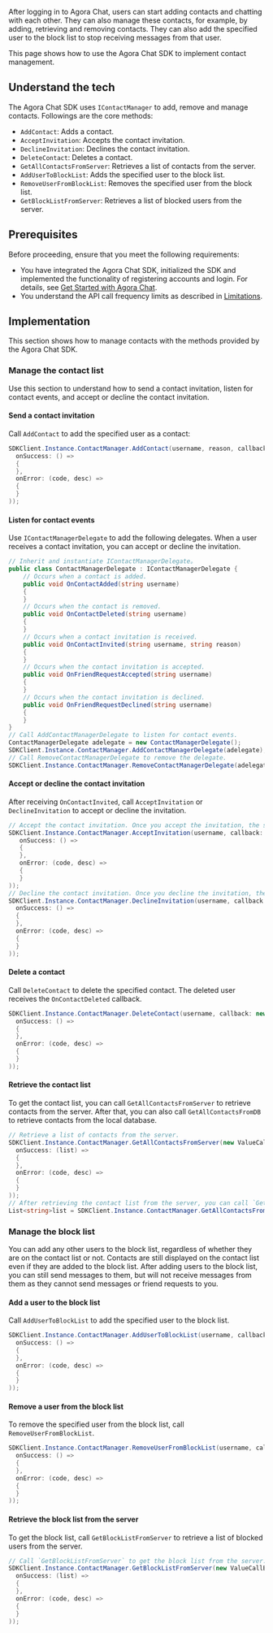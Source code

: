 After logging in to Agora Chat, users can start adding contacts and chatting with each other. They can also manage these contacts, for example, by adding, retrieving and removing contacts. They can also add the specified user to the block list to stop receiving messages from that user.

This page shows how to use the Agora Chat SDK to implement contact management.

## Understand the tech

The Agora Chat SDK uses `IContactManager` to add, remove and manage contacts. Followings are the core methods:

- `AddContact`: Adds a contact.
- `AcceptInvitation`: Accepts the contact invitation.
- `DeclineInvitation`: Declines the contact invitation.
- `DeleteContact`: Deletes a contact.
- `GetAllContactsFromServer`: Retrieves a list of contacts from the server.
- `AddUserToBlockList`: Adds the specified user to the block list.
- `RemoveUserFromBlockList`: Removes the specified user from the block list.
- `GetBlockListFromServer`: Retrieves a list of blocked users from the server.

## Prerequisites

Before proceeding, ensure that you meet the following requirements:

- You have integrated the Agora Chat SDK, initialized the SDK and implemented the functionality of registering accounts and login. For details, see [Get Started with Agora Chat](./agora_chat_get_started_windows?platform=Windows).
- You understand the API call frequency limits as described in [Limitations](./agora_chat_limitation?platform=Windows).

## Implementation

This section shows how to manage contacts with the methods provided by the Agora Chat SDK.

### Manage the contact list

Use this section to understand how to send a contact invitation, listen for contact events, and accept or decline the contact invitation.

#### Send a contact invitation

Call `AddContact` to add the specified user as a contact:

```C#
SDKClient.Instance.ContactManager.AddContact(username, reason, callback: new CallBack(
  onSuccess: () =>
  {
  },
  onError: (code, desc) =>
  {
  }
));
```

#### Listen for contact events

Use `IContactManagerDelegate` to add the following delegates. When a user receives a contact invitation, you can accept or decline the invitation. 

```C#
// Inherit and instantiate IContactManagerDelegate。
public class ContactManagerDelegate : IContactManagerDelegate {
    // Occurs when a contact is added.
    public void OnContactAdded(string username)
    {
    }
    // Occurs when the contact is removed.
    public void OnContactDeleted(string username)
    {
    }
    // Occurs when a contact invitation is received.
    public void OnContactInvited(string username, string reason)
    {
    }
    // Occurs when the contact invitation is accepted.
    public void OnFriendRequestAccepted(string username)
    {
    }
    // Occurs when the contact invitation is declined.
    public void OnFriendRequestDeclined(string username)
    {
    }
}
// Call AddContactManagerDelegate to listen for contact events.
ContactManagerDelegate adelegate = new ContactManagerDelegate();
SDKClient.Instance.ContactManager.AddContactManagerDelegate(adelegate);
// Call RemoveContactManagerDelegate to remove the delegate.
SDKClient.Instance.ContactManager.RemoveContactManagerDelegate(adelegate);
```

#### Accept or decline the contact invitation

After receiving `OnContactInvited`, call `AcceptInvitation` or `DeclineInvitation` to accept or decline the invitation.

```C#
// Accept the contact invitation. Once you accept the invitation, the sender receives the OnFriendRequestAccepted callback.
SDKClient.Instance.ContactManager.AcceptInvitation(username, callback: new CallBack(
   onSuccess: () =>
   {        
   },
   onError: (code, desc) =>
   {
   }
));
// Decline the contact invitation. Once you decline the invitation, the sender receives the OnFriendRequestDeclined callback.
SDKClient.Instance.ContactManager.DeclineInvitation(username, callback: new CallBack(
  onSuccess: () =>
  {
  },
  onError: (code, desc) =>
  {
  }
));
```

#### Delete a contact

Call `DeleteContact` to delete the specified contact. The deleted user receives the `OnContactDeleted` callback.

```C#
SDKClient.Instance.ContactManager.DeleteContact(username, callback: new CallBack(
  onSuccess: () =>
  {
  },
  onError: (code, desc) =>
  {
  }
));
```

#### Retrieve the contact list

To get the contact list, you can call `GetAllContactsFromServer` to retrieve contacts from the server. After that, you can also call `GetAllContactsFromDB` to retrieve contacts from the local database.

```C#
// Retrieve a list of contacts from the server.
SDKClient.Instance.ContactManager.GetAllContactsFromServer(new ValueCallBack<List<string>>(
  onSuccess: (list) =>
  {
  },
  onError: (code, desc) =>
  {
  }
));
// After retrieving the contact list from the server, you can call `GetAllContactsFromDB` to get the list of contacts from the local database.
List<string>list = SDKClient.Instance.ContactManager.GetAllContactsFromDB();
```

### Manage the block list

You can add any other users to the block list, regardless of whether they are on the contact list or not. Contacts are still displayed on the contact list even if they are added to the block list. After adding users to the block list,  you can still send messages to them, but will not receive messages from them as they cannot send messages or friend requests to you.

#### Add a user to the block list

Call `AddUserToBlockList` to add the specified user to the block list.

```C#
SDKClient.Instance.ContactManager.AddUserToBlockList(username, callback: new CallBack(
  onSuccess: () =>
  {
  },
  onError: (code, desc) =>
  {
  }
));
```

#### Remove a user from the block list

To remove the specified user from the block list, call `RemoveUserFromBlockList`.

```C#
SDKClient.Instance.ContactManager.RemoveUserFromBlockList(username, callback: new CallBack(
  onSuccess: () =>
  {
  },
  onError: (code, desc) =>
  {
  }
));
```

#### Retrieve the block list from the server

To get the block list, call `GetBlockListFromServer` to retrieve a list of blocked users from the server. 

```C#
// Call `GetBlockListFromServer` to get the block list from the server.
SDKClient.Instance.ContactManager.GetBlockListFromServer(new ValueCallBack<List<string>>(
  onSuccess: (list) =>
  {
  },
  onError: (code, desc) =>
  {
  }
));
```
